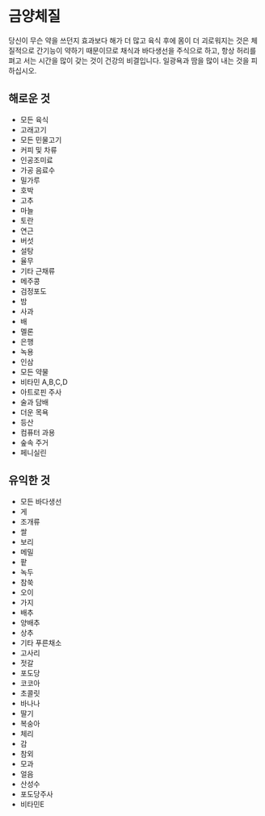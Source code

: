 # 금양체질
당신이 무슨 약을 쓰던지 효과보다 해가 더 많고 육식 후에 몸이 더 괴로워지는 것은 체질적으로 간기능이 약하기 때문이므로 채식과 바다생선을 주식으로 하고, 항상 허리를 펴고 서는 시간을 많이 갖는 것이 건강의 비결입니다. 일광욕과 땀을 많이 내는 것을 피하십시오.

## 해로운 것
- 모든 육식
- 고래고기
- 모든 민물고기
- 커피 및 차류
- 인공조미료
- 가공 음료수
- 밀가루
- 호박
- 고추
- 마늘 
- 토란
- 연근
- 버섯
- 설탕
- 율무
- 기타 근채류
- 메주콩
- 검정포도
- 밤
- 사과
- 배
- 멜론
- 은행
- 녹용
- 인삼
- 모든 약물
- 비타민 A,B,C,D
- 아트로핀 주사
- 술과 담배
- 더운 목욕
- 등산
- 컴퓨터 과용
- 숲속 주거
- 페니실린

## 유익한 것
- 모든 바다생선
- 게
- 조개류
- 쌀
- 보리
- 메밀
- 팥
- 녹두
- 참쑥
- 오이
- 가지
- 배추
- 양배추
- 상추
- 기타 푸른채소
- 고사리
- 젓갈
- 포도당
- 코코아
- 초콜릿
- 바나나
- 딸기
- 복숭아
- 체리
- 감
- 참외
- 모과
- 얼음
- 산성수
- 포도당주사
- 비타민E
